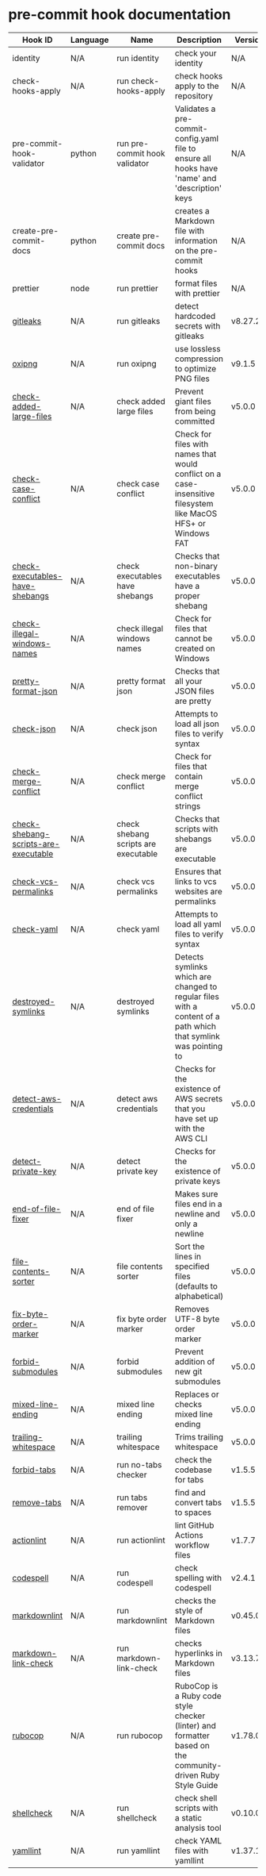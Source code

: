 # pre-commit hook documentation

| Hook ID | Language | Name | Description | Version |
|---|---|---|---|---|
| identity | N/A | run identity | check your identity | N/A |
| check-hooks-apply | N/A | run check-hooks-apply | check hooks apply to the repository | N/A |
| pre-commit-hook-validator | python | run pre-commit hook validator | Validates a pre-commit-config.yaml file to ensure all hooks have 'name' and 'description' keys | N/A |
| create-pre-commit-docs | python | create pre-commit docs | creates a Markdown file with information on the pre-commit hooks | N/A |
| prettier | node | run prettier | format files with prettier | N/A |
| [gitleaks](https://github.com/gitleaks/gitleaks) | N/A | run gitleaks | detect hardcoded secrets with gitleaks | v8.27.2 |
| [oxipng](https://github.com/shssoichiro/oxipng) | N/A | run oxipng | use lossless compression to optimize PNG files | v9.1.5 |
| [check-added-large-files](https://github.com/pre-commit/pre-commit-hooks) | N/A | check added large files | Prevent giant files from being committed | v5.0.0 |
| [check-case-conflict](https://github.com/pre-commit/pre-commit-hooks) | N/A | check case conflict | Check for files with names that would conflict on a case-insensitive filesystem like MacOS HFS+ or Windows FAT | v5.0.0 |
| [check-executables-have-shebangs](https://github.com/pre-commit/pre-commit-hooks) | N/A | check executables have shebangs | Checks that non-binary executables have a proper shebang | v5.0.0 |
| [check-illegal-windows-names](https://github.com/pre-commit/pre-commit-hooks) | N/A | check illegal windows names | Check for files that cannot be created on Windows | v5.0.0 |
| [pretty-format-json](https://github.com/pre-commit/pre-commit-hooks) | N/A | pretty format json | Checks that all your JSON files are pretty | v5.0.0 |
| [check-json](https://github.com/pre-commit/pre-commit-hooks) | N/A | check json | Attempts to load all json files to verify syntax | v5.0.0 |
| [check-merge-conflict](https://github.com/pre-commit/pre-commit-hooks) | N/A | check merge conflict | Check for files that contain merge conflict strings | v5.0.0 |
| [check-shebang-scripts-are-executable](https://github.com/pre-commit/pre-commit-hooks) | N/A | check shebang scripts are executable | Checks that scripts with shebangs are executable | v5.0.0 |
| [check-vcs-permalinks](https://github.com/pre-commit/pre-commit-hooks) | N/A | check vcs permalinks | Ensures that links to vcs websites are permalinks | v5.0.0 |
| [check-yaml](https://github.com/pre-commit/pre-commit-hooks) | N/A | check yaml | Attempts to load all yaml files to verify syntax | v5.0.0 |
| [destroyed-symlinks](https://github.com/pre-commit/pre-commit-hooks) | N/A | destroyed symlinks | Detects symlinks which are changed to regular files with a content of a path which that symlink was pointing to | v5.0.0 |
| [detect-aws-credentials](https://github.com/pre-commit/pre-commit-hooks) | N/A | detect aws credentials | Checks for the existence of AWS secrets that you have set up with the AWS CLI | v5.0.0 |
| [detect-private-key](https://github.com/pre-commit/pre-commit-hooks) | N/A | detect private key | Checks for the existence of private keys | v5.0.0 |
| [end-of-file-fixer](https://github.com/pre-commit/pre-commit-hooks) | N/A | end of file fixer | Makes sure files end in a newline and only a newline | v5.0.0 |
| [file-contents-sorter](https://github.com/pre-commit/pre-commit-hooks) | N/A | file contents sorter | Sort the lines in specified files (defaults to alphabetical) | v5.0.0 |
| [fix-byte-order-marker](https://github.com/pre-commit/pre-commit-hooks) | N/A | fix byte order marker | Removes UTF-8 byte order marker | v5.0.0 |
| [forbid-submodules](https://github.com/pre-commit/pre-commit-hooks) | N/A | forbid submodules | Prevent addition of new git submodules | v5.0.0 |
| [mixed-line-ending](https://github.com/pre-commit/pre-commit-hooks) | N/A | mixed line ending | Replaces or checks mixed line ending | v5.0.0 |
| [trailing-whitespace](https://github.com/pre-commit/pre-commit-hooks) | N/A | trailing whitespace | Trims trailing whitespace | v5.0.0 |
| [forbid-tabs](https://github.com/Lucas-C/pre-commit-hooks) | N/A | run no-tabs checker | check the codebase for tabs | v1.5.5 |
| [remove-tabs](https://github.com/Lucas-C/pre-commit-hooks) | N/A | run tabs remover | find and convert tabs to spaces | v1.5.5 |
| [actionlint](https://github.com/rhysd/actionlint) | N/A | run actionlint | lint GitHub Actions workflow files | v1.7.7 |
| [codespell](https://github.com/codespell-project/codespell) | N/A | run codespell | check spelling with codespell | v2.4.1 |
| [markdownlint](https://github.com/igorshubovych/markdownlint-cli) | N/A | run markdownlint | checks the style of Markdown files | v0.45.0 |
| [markdown-link-check](https://github.com/tcort/markdown-link-check) | N/A | run markdown-link-check | checks hyperlinks in Markdown files | v3.13.7 |
| [rubocop](https://github.com/rubocop/rubocop) | N/A | run rubocop | RuboCop is a Ruby code style checker (linter) and formatter based on the community-driven Ruby Style Guide | v1.78.0 |
| [shellcheck](https://github.com/shellcheck-py/shellcheck-py) | N/A | run shellcheck | check shell scripts with a static analysis tool | v0.10.0.1 |
| [yamllint](https://github.com/adrienverge/yamllint) | N/A | run yamllint | check YAML files with yamllint | v1.37.1 |
